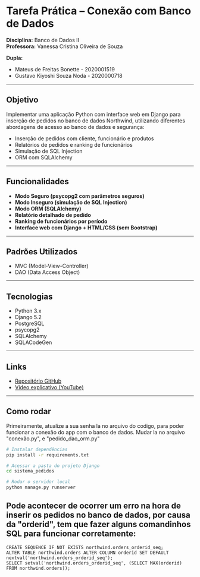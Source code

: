 # Tarefa Prática – Conexão com Banco de Dados

**Disciplina:** Banco de Dados II  
**Professora:** Vanessa Cristina Oliveira de Souza  

**Dupla:**  
- Mateus de Freitas Bonette - 2020001519  
- Gustavo Kiyoshi Souza Noda - 2020000718  

---

## Objetivo

Implementar uma aplicação Python com interface web em Django para inserção de pedidos no banco de dados Northwind, utilizando diferentes abordagens de acesso ao banco de dados e segurança:

- Inserção de pedidos com cliente, funcionário e produtos
- Relatórios de pedidos e ranking de funcionários
- Simulação de SQL Injection
- ORM com SQLAlchemy

---

## Funcionalidades

- **Modo Seguro (psycopg2 com parâmetros seguros)**
- **Modo Inseguro (simulação de SQL Injection)**
- **Modo ORM (SQLAlchemy)**
- **Relatório detalhado de pedido**
- **Ranking de funcionários por período**
- **Interface web com Django + HTML/CSS (sem Bootstrap)**


---

## Padrões Utilizados

- MVC (Model-View-Controller)
- DAO (Data Access Object)

---

## Tecnologias

- Python 3.x
- Django 5.2
- PostgreSQL
- psycopg2
- SQLAlchemy
- SQLACodeGen

---

## Links

- [Repositório GitHub](https://github.com/mateus-bonette00/tarefa-conexao-bd)
- [Vídeo explicativo (YouTube)]()

---

## Como rodar

Primeiramente, atualize a sua senha la no arquivo do codigo, para poder funcionar a conexão do app com o banco de dados.
Mudar la no arquivo "conexão.py", e "pedido_dao_orm.py"

```bash
# Instalar dependências
pip install -r requirements.txt

# Acessar a pasta do projeto Django
cd sistema_pedidos

# Rodar o servidor local
python manage.py runserver
```

## Pode acontecer de ocorrer um erro na hora de inserir os pedidos no banco de dados, por causa da "orderid", tem que fazer alguns comandinhos SQL para funcionar corretamente:

```
CREATE SEQUENCE IF NOT EXISTS northwind.orders_orderid_seq;
ALTER TABLE northwind.orders ALTER COLUMN orderid SET DEFAULT nextval('northwind.orders_orderid_seq');
SELECT setval('northwind.orders_orderid_seq', (SELECT MAX(orderid) FROM northwind.orders));
```